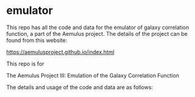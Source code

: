 # emulator
This repo has all the code and data for the emulator of galaxy correlation function, a part of the Aemulus project. The details of the project can be found from this website:

https://aemulusproject.github.io/index.html

This repo is for 

The Aemulus Project III: Emulation of the Galaxy Correlation Function

The details and usage of the code and data are as follows:

